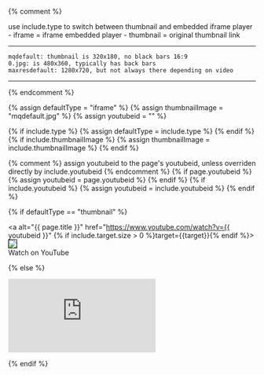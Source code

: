 {% comment %}

use include.type to switch between thumbnail and embedded iframe player
    - iframe = iframe embedded player
    - thumbnail = original thumbnail link

---------------------------------------------------------------------
    mqdefault: thumbnail is 320x180, no black bars 16:9
    0.jpg: is 480x360, typically has back bars
    maxresdefault: 1280x720, but not always there depending on video
----------------------------------------------------------------------

{% endcomment %}

{% assign defaultType = "iframe" %}
{% assign thumbnailImage = "mqdefault.jpg" %}
{% assign youtubeid = "" %}

{% if include.type %}
    {% assign defaultType = include.type %}
{% endif %}
{% if include.thumbnailImage %}
    {% assign thumbnailImage = include.thumbnailImage %}
{% endif %}

{% comment %}
    assign youtubeid to the page's youtubeid, 
    unless overriden directly by include.youtubeid
{% endcomment %}
{% if page.youtubeid %}
    {% assign youtubeid = page.youtubeid %}
{% endif %}
{% if include.youtubeid %}
    {% assign youtubeid = include.youtubeid %}
{% endif %}

{% if defaultType == "thumbnail" %}

<a alt="{{ page.title }}" href="https://www.youtube.com/watch?v={{ youtubeid }}" {% if include.target.size > 0 %}target={{target}}{% endif %}><img src="https://img.youtube.com/vi/{{ youtubeid }}/{{ thumbnailImage }}" style="border: 1px solid black;"/><br/>Watch on YouTube</a>

{% else %}

<iframe class="video" src="https://www.youtube.com/embed/{{ youtubeid }}" frameborder="0" allowfullscreen></iframe>

{% endif %}
